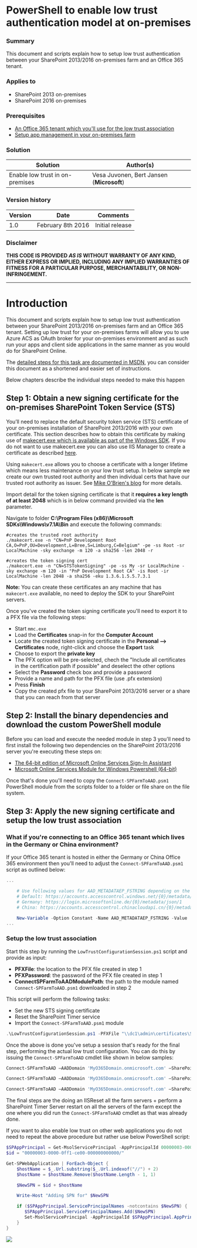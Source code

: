 # PowerShell to enable low trust authentication model at on-premises #

### Summary ###

This document and scripts explain how to setup low trust authentication between your SharePoint 2013/2016 on-premises farm and an Office 365 tenant.
 
### Applies to ###

-  SharePoint 2013 on-premises
-  SharePoint 2016 on-premises

### Prerequisites ###
- [An Office 365 tenant which you'll use for the low trust association](https://msdn.microsoft.com/en-us/library/office/fp179924.aspx)
- [Setup app management in your on-premises farm](https://msdn.microsoft.com/en-us/library/office/fp179923.aspx)

### Solution ###
Solution | Author(s)
---------|----------
Enable low trust in on-premises | Vesa Juvonen, Bert Jansen (**Microsoft**)

### Version history ###
Version  | Date | Comments
---------| -----| --------
1.0  | February 8th 2016 | Initial release

### Disclaimer ###
**THIS CODE IS PROVIDED *AS IS* WITHOUT WARRANTY OF ANY KIND, EITHER EXPRESS OR IMPLIED, INCLUDING ANY IMPLIED WARRANTIES OF FITNESS FOR A PARTICULAR PURPOSE, MERCHANTABILITY, OR NON-INFRINGEMENT.**


----------

# Introduction
This document and scripts explain how to setup low trust authentication between your SharePoint 2013/2016 on-premises farm and an Office 365 tenant. Setting up low trust for your on-premises farms will allow you to use Azure ACS as OAuth broker for your on-premises environment and as such run your apps and client side applications in the same manner as you would do for SharePoint Online.

The [detailed steps for this task are documented in MSDN](https://msdn.microsoft.com/en-us/library/office/dn155905.aspx), you can consider this document as a shortened and easier set of instructions.

Below chapters describe the individual steps needed to make this happen

## Step 1: Obtain a new signing certificate for the on-premises SharePoint Token Service (STS)
You’ll need to replace the default security token service (STS) certificate of your on-premises installation of SharePoint 2013/2016 with your own certificate. This section describes how to obtain this certificate by making use of [makecert.exe which is available as part of the Windows SDK](https://msdn.microsoft.com/library/windows/desktop/aa386968.aspx). If you do not want to use makecert.exe you can also use IIS Manager to create a certificate as described [here](https://msdn.microsoft.com/en-us/library/office/dn155905.aspx).

Using `makecert.exe` allows you to choose a certificate with a longer lifetime which means less maintenance on your low trust setup. In below sample we create our own trusted root authority and then individual certs that have our trusted root authority as issuer. See [Mike O'Brien's blog](http://www.mikeobrien.net/blog/creating-self-signed-wildcard/) for more details.

Import detail for the token signing certificate is that it **requires a key length of at least 2048** which is in below command provided via the **len** parameter.

Navigate to folder **C:\Program Files (x86)\Microsoft SDKs\Windows\v7.1A\Bin** and execute the following commands:

```Cmd
#creates the trusted root authority
./makecert.exe -n "CN=PnP Development Root CA,O=PnP,OU=Development,L=Bree,S=Limburg,C=Belgium" -pe -ss Root -sr LocalMachine -sky exchange -m 120 -a sha256 -len 2048 -r

#creates the token signing cert
./makecert.exe -n "CN=STSTokenSigning" -pe -ss My -sr LocalMachine -sky exchange -m 120 -in "PnP Development Root CA" -is Root -ir LocalMachine -len 2048 -a sha256 -eku 1.3.6.1.5.5.7.3.1
```

**Note:**
You can create these certificates an any machine that has `makecert.exe` available, no need to deploy the SDK to your SharePoint servers.

Once you've created the token signing certificate you'll need to export it to a PFX file via the following steps:
- Start `mmc.exe`
- Load the **Certificates** snap-in for the **Computer Account**
- Locate the created token signing certificate in the **Personal --> Certificates** node, right-click and choose the **Export** task
- Choose to export the **private key**
- The PFX option will be pre-selected, chech the "Include all certificates in the certification path if possible" and deselect the other options
- Select the **Password** check box and provide a password
- Provide a name and path for the PFX file (use .pfx extension)
- Press **Finish**
- Copy the created pfx file to your SharePoint 2013/2016 server or a share that you can reach from that server


## Step 2: Install the binary dependencies and download the custom PowerShell module
Before you can load and execute the needed module in step 3 you'll need to first install the following two dependencies on the SharePoint 2013/2016 server you're executing these steps on:
- [The 64-bit edition of Microsoft Online Services Sign-In Assistant](https://www.microsoft.com/en-us/download/details.aspx?id=41950)
- [Microsoft Online Services Module for Windows Powershell (64-bit)](http://go.microsoft.com/fwlink/p/?linkid=236297)

Once that's done you'll need to copy the `Connect-SPFarmToAAD.psm1` PowerShell module from the scripts folder to a folder or file share on the file system. 

## Step 3: Apply the new signing certificate and setup the low trust association

### What if you're connecting to an Office 365 tenant which lives in the Germany or China environment?
If your Office 365 tenant is hosted in either the Germany or China Office 365 environment then you'll need to adjust the `Connect-SPFarmToAAD.psm1` script as outlined below:

```PowerShell
...

    # Use following values for AAD_METADATAEP_FSTRING depending on the environment where your Office 365 tenant is hosted
    # Default: https://accounts.accesscontrol.windows.net/{0}/metadata/json/1
    # Germany: https://login.microsoftonline.de/{0}/metadata/json/1
    # China: https://accounts.accesscontrol.chinacloudapi.cn/{0}/metadata/json/1

    New-Variable -Option Constant -Name AAD_METADATAEP_FSTRING -Value 'https://accounts.accesscontrol.windows.net/{0}/metadata/json/1'
...
```


### Setup the low trust association
Start this step by running the `LowTrustConfigurationSession.ps1` script and provide as input:
- **PFXFile**: the location to the PFX file created in step 1
- **PFXPassword**: the password of the PFX file created in step 1
- **ConnectSPFarmToAADModulePath**: the path to the module named `Connect-SPFarmToAAD.psm1` downloaded in step 2

This script will perform the following tasks:
- Set the new STS signing certificate
- Reset the SharePoint Timer service
- Import the `Connect-SPFarmToAAD.psm1` module

```PowerShell
.\LowTrustConfigurationSession.ps1 -PFXFile "\\dc1\admin\certificates\STSTokenSigning.pfx" -PFXPassword "****" -ConnectSPFarmToAADModulePath "\\dc1\admin\lowtrust"
```

Once the above is done you've setup a session that's ready for the final step, performing the actual low trust configuration. You can do this by issuing the `Connect-SPFarmToAAD` cmdlet like shown in below samples:

```PowerShell
Connect-SPFarmToAAD –AADDomain 'MyO365Domain.onmicrosoft.com' –SharePointOnlineUrl https://MyO365Domain.sharepoint.com –SharePointWeb https://fabrikam.com

Connect-SPFarmToAAD –AADDomain 'MyO365Domain.onmicrosoft.com' –SharePointOnlineUrl https://MyO365Domain.sharepoint.com –SharePointWeb http://northwind.com -AllowOverHttp

Connect-SPFarmToAAD –AADDomain 'MyO365Domain.onmicrosoft.com' –SharePointOnlineUrl https://MyO365Domain.sharepoint.com –SharePointWeb http://northwind.com –AllowOverHttp –RemoveExistingACS –RemoveExistingSTS –RemoveExistingSPOProxy –RemoveExistingAADCredentials
```

The final steps are the doing an IISReset all the farm servers + perform a SharePoint Timer Server restart on all the servers of the farm except the one where you did run the `Connect-SPFarmToAAD` cmdlet as that was already done.

If you want to also enable low trust on other web applications you do not need to repeat the above procedure but rather use below PowerShell script:

```PowerShell
$SPAppPrincipal = Get-MsolServicePrincipal -AppPrincipalId 00000003-0000-0ff1-ce00-000000000000
$id = "00000003-0000-0ff1-ce00-000000000000/"

Get-SPWebApplication | ForEach-Object {
    $hostName = $_.Url.substring($_.Url.indexof("//") + 2)
    $hostName = $hostName.Remove($hostName.Length - 1, 1)

    $NewSPN = $id + $hostName

    Write-Host "Adding SPN for" $NewSPN

    if ($SPAppPrincipal.ServicePrincipalNames -notcontains $NewSPN) {
       $SPAppPrincipal.ServicePrincipalNames.Add($NewSPN)
       Set-MsolServicePrincipal -AppPrincipalId $SPAppPrincipal.AppPrincipalId -ServicePrincipalNames $SPAppPrincipal.ServicePrincipalNames
    }
}
```

<img src="https://telemetry.sharepointpnp.com/sp-admin-scripts/scripts/SharePoint.LowTrustACS.Configuration" /> 